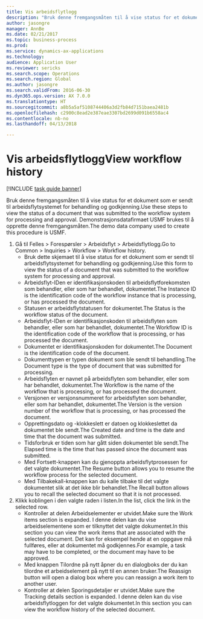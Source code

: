 ```yaml
--- 
title: Vis arbeidsflytlogg
description: "Bruk denne fremgangsmåten til å vise status for et dokument som er sendt til arbeidsflytsystemet for behandling og godkjenning."
author: jasongre
manager: AnnBe
ms.date: 02/21/2017
ms.topic: business-process
ms.prod: 
ms.service: dynamics-ax-applications
ms.technology: 
audience: Application User
ms.reviewer: sericks
ms.search.scope: Operations
ms.search.region: Global
ms.author: jasongre
ms.search.validFrom: 2016-06-30
ms.dyn365.ops.version: AX 7.0.0
ms.translationtype: HT
ms.sourcegitcommit: a8b5a5af5108744406a3d2fb84d7151baea2481b
ms.openlocfilehash: c2900c8ead2e387eae3307bd2699d091b6558ac4
ms.contentlocale: nb-no
ms.lasthandoff: 04/13/2018

---
```

# <a name="view-workflow-history"></a><span data-ttu-id="5543e-103">Vis arbeidsflytlogg</span><span class="sxs-lookup"><span data-stu-id="5543e-103">View workflow history</span></span>

[!INCLUDE [task guide banner](../../includes/task-guide-banner.md)]

<span data-ttu-id="5543e-104">Bruk denne fremgangsmåten til å vise status for et dokument som er sendt til arbeidsflytsystemet for behandling og godkjenning.</span><span class="sxs-lookup"><span data-stu-id="5543e-104">Use these steps to view the status of a document that was submitted to the workflow system for processing and approval.</span></span> <span data-ttu-id="5543e-105">Demonstrasjonsdatafirmaet USMF brukes til å opprette denne fremgangsmåten.</span><span class="sxs-lookup"><span data-stu-id="5543e-105">The demo data company used to create this procedure is USMF.</span></span>

1. <span data-ttu-id="5543e-106">Gå til Felles > Forespørsler > Arbeidsflyt > Arbeidsflytlogg.</span><span class="sxs-lookup"><span data-stu-id="5543e-106">Go to Common > Inquiries > Workflow > Workflow history.</span></span>
    * <span data-ttu-id="5543e-107">Bruk dette skjemaet til å vise status for et dokument som er sendt til arbeidsflytsystemet for behandling og godkjenning.</span><span class="sxs-lookup"><span data-stu-id="5543e-107">Use this form to view the status of a document that was submitted to the workflow system for processing and approval.</span></span>  
    * <span data-ttu-id="5543e-108">Arbeidsflyt-IDen er identifikasjonskoden til arbeidsflytforekomsten som behandler, eller som har behandlet, dokumentet.</span><span class="sxs-lookup"><span data-stu-id="5543e-108">The Instance ID is      the identification code of the workflow instance that is processing, or has processed the document.</span></span>  
    * <span data-ttu-id="5543e-109">Statusen er arbeidsflytstatusen for dokumentet.</span><span class="sxs-lookup"><span data-stu-id="5543e-109">The Status is the workflow status of the document.</span></span>  
    * <span data-ttu-id="5543e-110">Arbeidsflyt-IDen er identifikasjonskoden til arbeidsflyten som behandler, eller som har behandlet, dokumentet.</span><span class="sxs-lookup"><span data-stu-id="5543e-110">The Workflow ID is the identification code of the workflow that is processing, or has processed the document.</span></span>  
    * <span data-ttu-id="5543e-111">Dokumentet er identifikasjonskoden for dokumentet.</span><span class="sxs-lookup"><span data-stu-id="5543e-111">The Document is the identification code of the document.</span></span>  
    * <span data-ttu-id="5543e-112">Dokumenttypen er typen dokument som ble sendt til behandling.</span><span class="sxs-lookup"><span data-stu-id="5543e-112">The Document type is the type of document that was submitted for processing.</span></span>  
    * <span data-ttu-id="5543e-113">Arbeidsflyten er navnet på arbeidsflyten som behandler, eller som har behandlet, dokumentet.</span><span class="sxs-lookup"><span data-stu-id="5543e-113">The Workflow is the name of the workflow that is processing, or has processed the document.</span></span>  
    * <span data-ttu-id="5543e-114">Versjonen er versjonsnummeret for arbeidsflyten som behandler, eller som har behandlet, dokumentet.</span><span class="sxs-lookup"><span data-stu-id="5543e-114">The Version is the version number of the workflow that is processing, or has processed the document.</span></span>  
    * <span data-ttu-id="5543e-115">Opprettingsdato og -klokkeslett er datoen og klokkeslettet da dokumentet ble sendt.</span><span class="sxs-lookup"><span data-stu-id="5543e-115">The Created date and time is the date and time that the document was submitted.</span></span>  
    * <span data-ttu-id="5543e-116">Tidsforbruk er tiden som har gått siden dokumentet ble sendt.</span><span class="sxs-lookup"><span data-stu-id="5543e-116">The Elapsed time is the time that has passed since the document was submitted.</span></span>  
    * <span data-ttu-id="5543e-117">Med Fortsett-knappen kan du gjenoppta arbeidsflytprosessen for det valgte dokumentet.</span><span class="sxs-lookup"><span data-stu-id="5543e-117">The Resume button allows you to resume the workflow process for the selected document.</span></span>  
    * <span data-ttu-id="5543e-118">Med Tilbakekall-knappen kan du kalle tilbake til det valgte dokumentet slik at det ikke blir behandlet.</span><span class="sxs-lookup"><span data-stu-id="5543e-118">The Recall button allows you to recall the selected document so that it is not processed.</span></span>   
2. <span data-ttu-id="5543e-119">Klikk koblingen i den valgte raden i listen.</span><span class="sxs-lookup"><span data-stu-id="5543e-119">In the list, click the link in the selected row.</span></span>
    * <span data-ttu-id="5543e-120">Kontroller at delen Arbeidselementer er utvidet.</span><span class="sxs-lookup"><span data-stu-id="5543e-120">Make sure the Work items section is expanded.</span></span>    <span data-ttu-id="5543e-121">I denne delen kan du vise arbeidselementene som er tilknyttet det valgte dokumentet.</span><span class="sxs-lookup"><span data-stu-id="5543e-121">In this section you can view the work items that are associated with the selected document.</span></span> <span data-ttu-id="5543e-122">Det kan for eksempel hende at en oppgave må fullføres, eller at dokumentet må godkjennes.</span><span class="sxs-lookup"><span data-stu-id="5543e-122">For example, a task may have to be completed, or the document may have to be approved.</span></span>  
    * <span data-ttu-id="5543e-123">Med knappen Tilordne på nytt åpner du en dialogboks der du kan tilordne et arbeidselement på nytt til en annen bruker.</span><span class="sxs-lookup"><span data-stu-id="5543e-123">The Reassign button will open a dialog box where you can reassign a work item to another user.</span></span>  
    * <span data-ttu-id="5543e-124">Kontroller at delen Sporingsdetaljer er utvidet.</span><span class="sxs-lookup"><span data-stu-id="5543e-124">Make sure the Tracking details section is expanded.</span></span>    <span data-ttu-id="5543e-125">I denne delen kan du vise arbeidsflytloggen for det valgte dokumentet.</span><span class="sxs-lookup"><span data-stu-id="5543e-125">In this section you can view the workflow history of the selected document.</span></span>  


